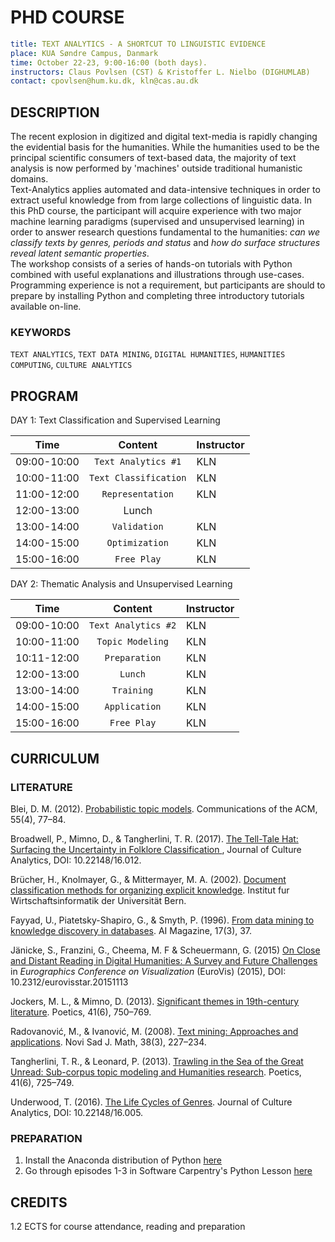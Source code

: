 # PHD COURSE #
```yaml
title: TEXT ANALYTICS - A SHORTCUT TO LINGUISTIC EVIDENCE
place: KUA Søndre Campus, Danmark
time: October 22-23, 9:00-16:00 (both days).
instructors: Claus Povlsen (CST) & Kristoffer L. Nielbo (DIGHUMLAB)
contact: cpovlsen@hum.ku.dk, kln@cas.au.dk
```
## DESCRIPTION ##
The recent explosion in digitized and digital text-media is rapidly changing
the evidential basis for the humanities. While the humanities used to be the principal
scientific consumers of text-based data, the majority of text analysis is now performed
by 'machines' outside traditional humanistic domains.   
Text-Analytics applies automated and data-intensive techniques in order to extract
useful knowledge from from large collections of linguistic data. In this PhD course, the
participant will acquire experience with two major machine learning paradigms (supervised and unsupervised learning)
in order to answer research questions fundamental to the humanities: *can we classify texts by genres, periods and status*
and *how do surface structures reveal latent semantic properties*.  
The workshop consists of a series of hands-on tutorials with Python combined with useful explanations and illustrations through use-cases. Programming experience is not a requirement, but participants are should to prepare by installing Python and completing three introductory tutorials available on-line.   

### KEYWORDS ###
`TEXT ANALYTICS`, `TEXT DATA MINING`, `DIGITAL HUMANITIES`, `HUMANITIES COMPUTING`, `CULTURE ANALYTICS`

## PROGRAM ##
DAY 1: Text Classification and Supervised Learning  

| Time          | Content               | Instructor  |
| ------------- |:---------------------:| ----------- |
|  09:00-10:00  | `Text Analytics #1`   | KLN         |
|  10:00-11:00  | `Text Classification` | KLN         |
|  11:00-12:00  | `Representation`      | KLN         |
|  12:00-13:00  | Lunch                 |             |
|  13:00-14:00  | `Validation`          | KLN         |
|  14:00-15:00  | `Optimization`        | KLN         |
|  15:00-16:00  | `Free Play`           | KLN         |  


DAY 2: Thematic Analysis and Unsupervised Learning  

| Time          | Content               | Instructor  |
| ------------- |:---------------------:| ----------- |
|  09:00-10:00  | `Text Analytics #2`   | KLN         |
|  10:00-11:00  | `Topic Modeling`      | KLN         |
|  10:11-12:00  | `Preparation`         | KLN         |
|  12:00-13:00  | `Lunch`               | KLN         |
|  13:00-14:00  | `Training`            | KLN         |
|  14:00-15:00  | `Application`         | KLN         |
|  15:00-16:00  | `Free Play`           | KLN         |  

## CURRICULUM ##

### LITERATURE ###
Blei, D. M. (2012). [Probabilistic topic models](https://www.cs.princeton.edu/~blei/papers/Blei2012.pdf). Communications of the ACM, 55(4), 77–84.

Broadwell, P., Mimno, D., & Tangherlini, T. R. (2017). [The Tell-Tale Hat: Surfacing the Uncertainty in Folklore Classification ](http://culturalanalytics.org/2017/02/the-tell-tale-hat-surfacing-the-uncertainty-in-folklore-classification/), Journal of Culture Analytics, DOI: 10.22148/16.012.

Brücher, H., Knolmayer, G., & Mittermayer, M. A. (2002). [Document classification methods for organizing explicit knowledge](http://citeseerx.ist.psu.edu/viewdoc/download?doi=10.1.1.332.2798&rep=rep1&type=pdf). Institut fur Wirtschaftsinformatik der Universität Bern.

Fayyad, U., Piatetsky-Shapiro, G., & Smyth, P. (1996). [From data mining to knowledge discovery in databases](https://www.aaai.org/ojs/index.php/aimagazine/article/viewFile/1230/1131). AI Magazine, 17(3), 37.

Jänicke, S., Franzini, G., Cheema, M. F & Scheuermann, G. (2015) [On Close and Distant Reading in Digital Humanities: A Survey and Future Challenges](https://www.informatik.uni-leipzig.de/~stjaenicke/Survey.pdf) in *Eurographics Conference on Visualization* (EuroVis) (2015), DOI: 10.2312/eurovisstar.20151113

Jockers, M. L., & Mimno, D. (2013). [Significant themes in 19th-century literature](http://digitalcommons.unl.edu/cgi/viewcontent.cgi?article=1105&context=englishfacpubs). Poetics, 41(6), 750–769.

Radovanović, M., & Ivanović, M. (2008). [Text mining: Approaches and applications](https://www.emis.de/journals/NSJOM/Papers/38_3/NSJOM_38_3_227_234.pdf). Novi Sad J. Math, 38(3), 227–234.

Tangherlini, T. R., & Leonard, P. (2013). [Trawling in the Sea of the Great Unread: Sub-corpus topic modeling and Humanities research](http://www.sciencedirect.com/science/article/pii/S0304422X13000648). Poetics, 41(6), 725–749.

Underwood, T. (2016). [The Life Cycles of Genres](http://culturalanalytics.org/2016/05/the-life-cycles-of-genres/). Journal of Culture Analytics, DOI: 10.22148/16.005.



### PREPARATION ###  
1. Install the Anaconda distribution of Python [here](https://www.continuum.io/downloads)
2. Go through episodes 1-3 in Software Carpentry's Python Lesson [here](http://swcarpentry.github.io/python-novice-inflammation/)

## CREDITS ##
1.2 ECTS for course attendance, reading and preparation
